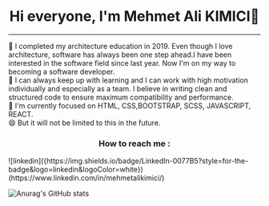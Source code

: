 ### <h1 align="center">Hi everyone, I'm Mehmet Ali KIMICI👋</h1><hr>

🔭 I completed my architecture education in 2019. Even though I love architecture, software has always been one step ahead.I have been interested in the software field since last year. Now I'm on my way to becoming a software developer.<br>
👯 I can always keep up with learning and I can work with high motivation individually and especially as a team. I believe in writing clean and structured code to ensure maximum compatibility and performance.<br> 
🌱 I'm currently focused on HTML, CSS,BOOTSTRAP, SCSS, JAVASCRIPT, REACT. <br>
😄 But it will not be limited to this in the future.

<h3 align="center">How to reach me : </h3>
![linkedin]({https://img.shields.io/badge/LinkedIn-0077B5?style=for-the-badge&logo=linkedin&logoColor=white})(https://www.linkedin.com/in/mehmetalikimici/)


<!--
**mehmetalikimici/mehmetalikimici** is a ✨ _special_ ✨ repository because its `README.md` (this file) appears on your GitHub profile.

Here are some ideas to get you started:

- 🔭 I’m currently working on ...
- 🌱 I’m currently learning ...
- 👯 I’m looking to collaborate on ...
- 🤔 I’m looking for help with ...
- 💬 Ask me about ...
- 📫 How to reach me: ...
- 😄 Pronouns: ...
- ⚡ Fun fact: ...
-->
![Anurag's GitHub stats](https://github-readme-stats.vercel.app/api?username=mehmetalikimici&show_icons=true&theme=dark)
